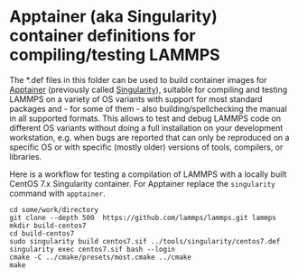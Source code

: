# Apptainer (aka Singularity) container definitions for compiling/testing LAMMPS

The *.def files in this folder can be used to build container images
for [Apptainer](https://apptainer.org) (previously called
[Singularity](https://sylabs.io)), suitable for compiling and testing
LAMMPS on a variety of OS variants with support for most standard
packages and - for some of them - also building/spellchecking the manual
in all supported formats.  This allows to test and debug LAMMPS code on
different OS variants without doing a full installation on your development
workstation, e.g. when bugs are reported that can only be reproduced on
a specific OS or with specific (mostly older) versions of tools,
compilers, or libraries.

Here is a workflow for testing a compilation of LAMMPS with a locally
built CentOS 7.x Singularity container.  For Apptainer replace the
`singularity` command with `apptainer`.

```
cd some/work/directory
git clone --depth 500  https://github.com/lammps/lammps.git lammps
mkdir build-centos7
cd build-centos7
sudo singularity build centos7.sif ../tools/singularity/centos7.def
singularity exec centos7.sif bash --login
cmake -C ../cmake/presets/most.cmake ../cmake
make
```


